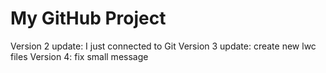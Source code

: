 # My GitHub Project
Version 2 update: I just connected to Git
Version 3 update: create new lwc files
Version 4: fix small message
